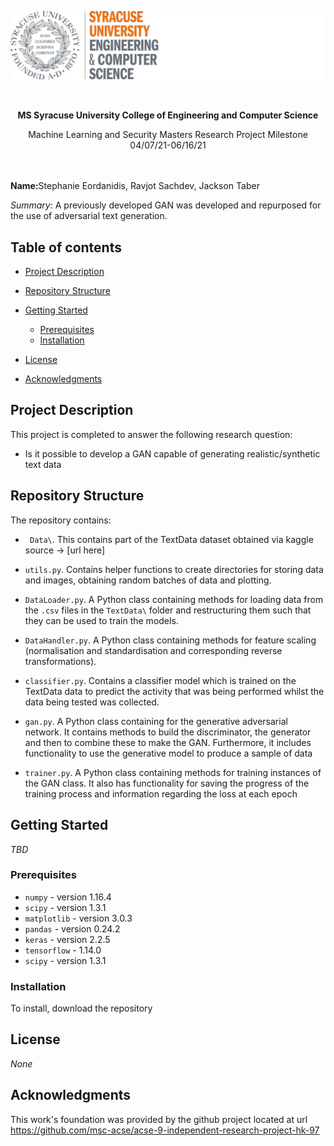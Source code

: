 
![SU College Logo](Images/SU_LOGO.jpg)

<br>
<p align="center">
  <b> MS Syracuse University College of Engineering and Computer Science </b>   
</p>

<p align="center">
  Machine Learning and Security Masters Research Project Milestone 04/07/21-06/16/21
</p>


<br>
<br>
<b>Name:</b>Stephanie Eordanidis, Ravjot Sachdev, Jackson Taber


*Summary*:  A previously developed GAN was developed and repurposed for the use of adversarial text generation. 

## Table of contents
* [Project Description](#ProjectDescription)
* [Repository Structure](#RepositoryStructure)

* [Getting Started](#GettingStarted)
    * [Prerequisites](#Prerequisites)
    * [Installation](#Installation)

* [License](#License)
* [Acknowledgments](#Acknowledgments)

## Project Description <a name="ProjectDescription"></a>
This project is completed to answer the following research question:
* Is it possible to develop a GAN capable of generating realistic/synthetic text data


## Repository Structure <a name="RepositoryStructure"></a>
The repository contains:
* `` Data\``. This contains  part of the TextData dataset obtained via kaggle source -> [url here]

* `` utils.py ``. Contains helper functions to create directories for storing data and images, obtaining random batches of data and plotting.

* `` DataLoader.py ``. A Python class containing methods for loading data from the ``.csv`` files in the ``TextData\`` folder and restructuring them such that they can be used to train the models.

* ``DataHandler.py``. A Python class containing methods for feature scaling (normalisation and standardisation and corresponding reverse transformations). 

* ``classifier.py``. Contains a classifier model which is trained on the TextData data to predict the activity that was being performed whilst the data being tested was collected.

* ``gan.py``. A Python class containing for the generative adversarial network. It contains methods to build the discriminator, the generator and then to combine these to make the GAN. Furthermore, it includes functionality to use the generative model to produce a sample of data

* ``trainer.py``. A Python class containing methods for training instances of the GAN class. It also has functionality for saving the progress of the training process and information regarding the loss at each epoch


## Getting Started <a name="GettingStarted"></a>
*TBD*

### Prerequisites <a name="Prerequisites"></a>

* ``numpy`` - version 1.16.4
* ``scipy`` - version 1.3.1
* ``matplotlib`` - version 3.0.3
* ``pandas`` - version 0.24.2
* ``keras`` - version 2.2.5
* ``tensorflow`` - 1.14.0
* ``scipy`` - version 1.3.1


### Installation <a name="Installation"></a>
To install, download the repository


## License <a name="License"></a>
*None*


## Acknowledgments <a name="Acknowledgments"></a>
This work's foundation was provided by the github project located at url https://github.com/msc-acse/acse-9-independent-research-project-hk-97


